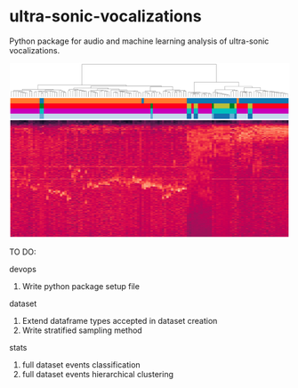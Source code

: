 # ultra-sonic-vocalizations
Python package for audio and machine learning analysis of ultra-sonic vocalizations.


![Image description](images/cover.png)


TO DO:

devops
1. Write python package setup file

dataset
1. Extend dataframe types accepted in dataset creation
2. Write stratified sampling method

stats
1. full dataset events classification
2. full dataset events hierarchical clustering

